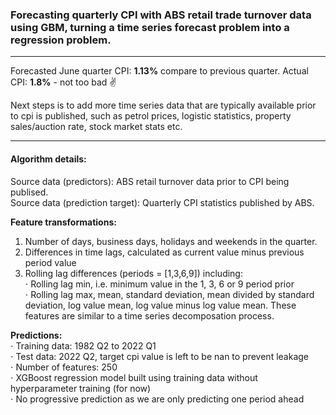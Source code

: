 ### Forecasting quarterly CPI with ABS retail trade turnover data using GBM, turning a time series forecast problem into a regression problem.
---
Forecasted June quarter CPI: **1.13%** compare to previous quarter. Actual CPI: **1.8%** - not too bad ✌️

Next steps is to add more time series data that are typically available prior to cpi is published, such as petrol prices, logistic statistics, property sales/auction rate, stock market stats etc.

---
#### Algorithm details:

Source data (predictors): ABS retail turnover data prior to CPI being publised. <br>
Source data (prediction target): Quarterly CPI statistics published by ABS.

**Feature transformations:**<br>
1. Number of days, business days, holidays and weekends in the quarter.
2. Differences in time lags, calculated as current value minus previous period value
3. Rolling lag differences (periods = [1,3,6,9]) including: <br>
⋅ Rolling lag min, i.e. minimum value in the 1, 3, 6 or 9 period prior <br>
⋅ Rolling lag max, mean, standard deviation, mean divided by standard deviation, log value mean, log value minus log value mean. These features are similar to a time series decomposation process. <br>

**Predictions:**<br>
⋅ Training data: 1982 Q2 to 2022 Q1 <br>
⋅ Test data: 2022 Q2, target cpi value is left to be nan to prevent leakage <br>
⋅ Number of features: 250 <br>
⋅ XGBoost regression model built using training data without hyperparameter training (for now) <br>
⋅ No progressive prediction as we are only predicting one period ahead <br>
